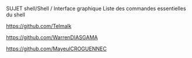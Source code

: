 SUJET shell/Shell / Interface graphique Liste des commandes essentielles du shell

https://github.com/Telmalk

https://github.com/WarrenDIASGAMA

https://github.com/MayeulCROGUENNEC

